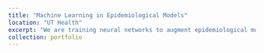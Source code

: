```yaml
---
title: "Machine Learning in Epidemiological Models"
location: "UT Health"
excerpt: "We are training neural networks to augment epidemiological models by improving parameter estimation, identifying abnormal trends, and enhancing the models' data-driven capabilities.![alt text](https://raw.githubusercontent.com/bikaiming93/bikaiming93.github.io/master/images/Project2.png?raw=true) "
collection: portfolio
---
```



